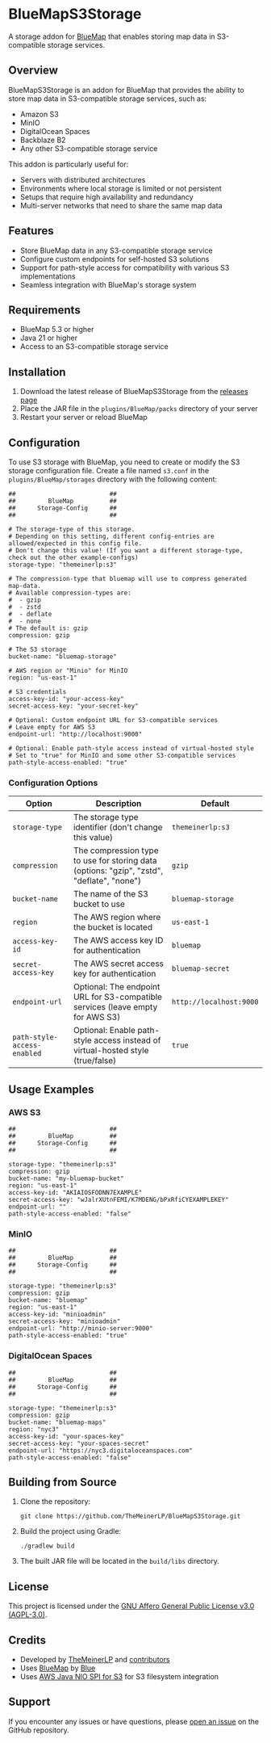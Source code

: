 # BlueMapS3Storage

A storage addon for [BlueMap](https://github.com/BlueMap-Minecraft/BlueMap) that enables storing map data in S3-compatible storage services.

## Overview

BlueMapS3Storage is an addon for BlueMap that provides the ability to store map data in S3-compatible storage services, such as:

- Amazon S3
- MinIO
- DigitalOcean Spaces
- Backblaze B2
- Any other S3-compatible storage service

This addon is particularly useful for:
- Servers with distributed architectures
- Environments where local storage is limited or not persistent
- Setups that require high availability and redundancy
- Multi-server networks that need to share the same map data

## Features

- Store BlueMap data in any S3-compatible storage service
- Configure custom endpoints for self-hosted S3 solutions
- Support for path-style access for compatibility with various S3 implementations
- Seamless integration with BlueMap's storage system

## Requirements

- BlueMap 5.3 or higher
- Java 21 or higher
- Access to an S3-compatible storage service

## Installation

1. Download the latest release of BlueMapS3Storage from the [releases page](https://github.com/TheMeinerLP/BlueMapS3Storage/releases)
2. Place the JAR file in the `plugins/BlueMap/packs` directory of your server
3. Restart your server or reload BlueMap

## Configuration

To use S3 storage with BlueMap, you need to create or modify the S3 storage configuration file. Create a file named `s3.conf` in the `plugins/BlueMap/storages` directory with the following content:

```hocon
##                          ##
##         BlueMap          ##
##      Storage-Config      ##
##                          ##

# The storage-type of this storage.
# Depending on this setting, different config-entries are allowed/expected in this config file.
# Don't change this value! (If you want a different storage-type, check out the other example-configs)
storage-type: "themeinerlp:s3"

# The compression-type that bluemap will use to compress generated map-data.
# Available compression-types are:
#  - gzip
#  - zstd
#  - deflate
#  - none
# The default is: gzip
compression: gzip

# The S3 storage
bucket-name: "bluemap-storage"

# AWS region or "Minio" for MinIO
region: "us-east-1"

# S3 credentials
access-key-id: "your-access-key"
secret-access-key: "your-secret-key"

# Optional: Custom endpoint URL for S3-compatible services
# Leave empty for AWS S3
endpoint-url: "http://localhost:9000"

# Optional: Enable path-style access instead of virtual-hosted style
# Set to "true" for MinIO and some other S3-compatible services
path-style-access-enabled: "true"
```

### Configuration Options

| Option | Description | Default |
|--------|-------------|---------|
| `storage-type` | The storage type identifier (don't change this value) | `themeinerlp:s3` |
| `compression` | The compression type to use for storing data (options: "gzip", "zstd", "deflate", "none") | `gzip` |
| `bucket-name` | The name of the S3 bucket to use | `bluemap-storage` |
| `region` | The AWS region where the bucket is located | `us-east-1` |
| `access-key-id` | The AWS access key ID for authentication | `bluemap` |
| `secret-access-key` | The AWS secret access key for authentication | `bluemap-secret` |
| `endpoint-url` | Optional: The endpoint URL for S3-compatible services (leave empty for AWS S3) | `http://localhost:9000` |
| `path-style-access-enabled` | Optional: Enable path-style access instead of virtual-hosted style (true/false) | `true` |

## Usage Examples

### AWS S3

```hocon
##                          ##
##         BlueMap          ##
##      Storage-Config      ##
##                          ##

storage-type: "themeinerlp:s3"
compression: gzip
bucket-name: "my-bluemap-bucket"
region: "us-east-1"
access-key-id: "AKIAIOSFODNN7EXAMPLE"
secret-access-key: "wJalrXUtnFEMI/K7MDENG/bPxRfiCYEXAMPLEKEY"
endpoint-url: ""
path-style-access-enabled: "false"
```

### MinIO

```hocon
##                          ##
##         BlueMap          ##
##      Storage-Config      ##
##                          ##

storage-type: "themeinerlp:s3"
compression: gzip
bucket-name: "bluemap"
region: "us-east-1"
access-key-id: "minioadmin"
secret-access-key: "minioadmin"
endpoint-url: "http://minio-server:9000"
path-style-access-enabled: "true"
```

### DigitalOcean Spaces

```hocon
##                          ##
##         BlueMap          ##
##      Storage-Config      ##
##                          ##

storage-type: "themeinerlp:s3"
compression: gzip
bucket-name: "bluemap-maps"
region: "nyc3"
access-key-id: "your-spaces-key"
secret-access-key: "your-spaces-secret"
endpoint-url: "https://nyc3.digitaloceanspaces.com"
path-style-access-enabled: "false"
```

## Building from Source

1. Clone the repository:
   ```
   git clone https://github.com/TheMeinerLP/BlueMapS3Storage.git
   ```

2. Build the project using Gradle:
   ```
   ./gradlew build
   ```

3. The built JAR file will be located in the `build/libs` directory.

## License

This project is licensed under the [GNU Affero General Public License v3.0 (AGPL-3.0)](LICENSE).

## Credits

- Developed by [TheMeinerLP](https://github.com/TheMeinerLP) and [contributors](https://github.com/TheMeinerLP/BlueMapS3Storage/graphs/contributors)
- Uses [BlueMap](https://github.com/BlueMap-Minecraft/BlueMap) by [Blue](https://github.com/TBlueF)
- Uses [AWS Java NIO SPI for S3](https://github.com/awslabs/aws-java-nio-spi-for-s3) for S3 filesystem integration

## Support

If you encounter any issues or have questions, please [open an issue](https://github.com/TheMeinerLP/BlueMapS3Storage/issues) on the GitHub repository.
